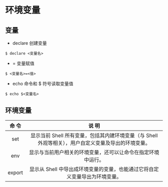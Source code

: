 # 环境变量
## 变量

* declare 创建变量

```linux
$ declare <变量名>
```

* = 变量赋值

```linux
$ <变量名>=<值>
```

* echo 命令和 $ 符号读取变量值

```linux
$ echo $<变量名>
```

## 环境变量

| 命 令 | 说 明 |
| :----: | :----: |
| set | 显示当前 Shell 所有变量，包括其内建环境变量（与 Shell 外观等相关），用户自定义变量及导出的环境变量。 |
| env | 显示与当前用户相关的环境变量，还可以让命令在指定环境中运行。 |
| export | 显示从 Shell 中导出成环境变量的变量，也能通过它将自定义变量导出为环境变量。 |